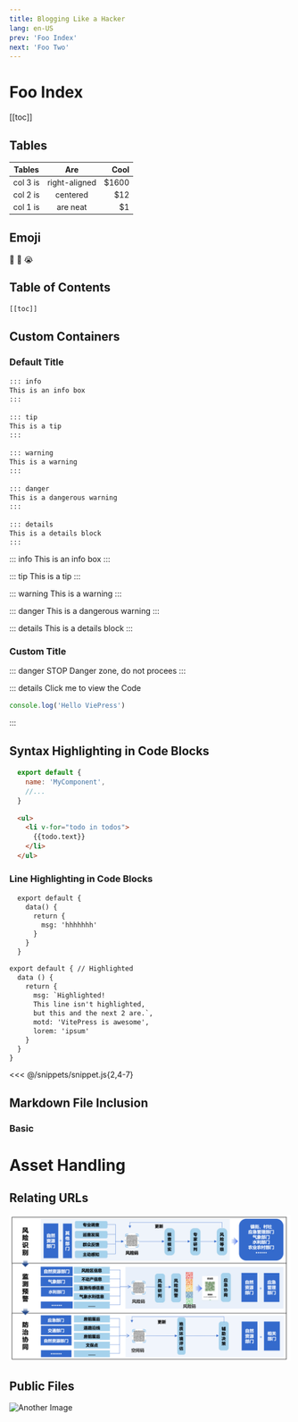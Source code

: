 ```yaml
---
title: Blogging Like a Hacker
lang: en-US
prev: 'Foo Index'
next: 'Foo Two'
---
```


# Foo Index

[[toc]]

## Tables
| Tables | Are | Cool |
| ----   |:---:| ----:|
| col 3 is | right-aligned | $1600 |
| col 2 is | centered | $12 |
| col 1 is | are neat | $1 |


## Emoji
:tada: :100: :sob:

## Table of Contents

```
[[toc]]
```

## Custom Containers

### Default Title
```
::: info
This is an info box
:::

::: tip
This is a tip
:::

::: warning
This is a warning
:::

::: danger
This is a dangerous warning
:::

::: details
This is a details block
:::

```

::: info
This is an info box
:::

::: tip
This is a tip
:::

::: warning
This is a warning
:::

::: danger
This is a dangerous warning
:::

::: details
This is a details block
:::

### Custom Title

::: danger STOP
Danger zone, do not procees
:::

::: details Click me to view the Code
```js
console.log('Hello ViePress')
```
:::


## Syntax Highlighting in Code Blocks

```js
  export default {
    name: 'MyComponent',
    //...
  }
```

```html
  <ul>
    <li v-for="todo in todos">
      {{todo.text}}
    </li>
  </ul>
```

### Line Highlighting in Code Blocks

```js{4}
  export default {
    data() {
      return {
        msg: 'hhhhhhh'
      }
    }
  }
```

```js{1,4,6-8}
export default { // Highlighted
  data () {
    return {
      msg: `Highlighted!
      This line isn't highlighted,
      but this and the next 2 are.`,
      motd: 'VitePress is awesome',
      lorem: 'ipsum'
    }
  }
}
```

<<< @/snippets/snippet.js{2,4-7}

## Markdown File Inclusion

### Basic
<!--@include: ./basic.md-->

# Asset Handling
## Relating URLs
![An image](./imgs/yw.png)

## Public Files
![Another Image](/yw.png)

